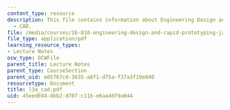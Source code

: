 ```yaml
---
content_type: resource
description: This file contains information about Engineering Design and Rapid Prototyping
  - CAD.
file: /media/courses/16-810-engineering-design-and-rapid-prototyping-january-iap-2007/45eed6948bb2d707c11be6aa46f9a044_l3a_cad.pdf
file_type: application/pdf
learning_resource_types:
- Lecture Notes
ocw_type: OCWFile
parent_title: Lecture Notes
parent_type: CourseSection
parent_uid: e05767cd-3635-a8f1-d75a-f37a3f19e840
resourcetype: Document
title: l3a_cad.pdf
uid: 45eed694-8bb2-d707-c11b-e6aa46f9a044
---
```

